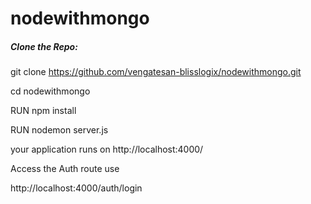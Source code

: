 # nodewithmongo

##### Clone the Repo: #######
git clone https://github.com/vengatesan-blisslogix/nodewithmongo.git

cd nodewithmongo

RUN npm install

RUN nodemon server.js

your application runs on http://localhost:4000/

Access the Auth route use

http://localhost:4000/auth/login
